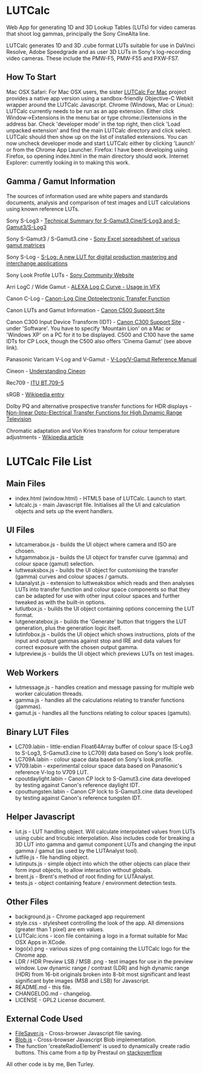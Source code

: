 LUTCalc
=======

Web App for generating 1D and 3D Lookup Tables (LUTs) for video cameras that shoot log gammas, principally the Sony CineAlta line.

LUTCalc generates 1D and 3D .cube format LUTs suitable for use in DaVinci Resolve, Adobe Speedgrade and as user 3D LUTs in Sony's log-recording video cameras. These include the PMW-F5, PMW-F55 and PXW-FS7.

How To Start
------------
Mac OSX Safari: For Mac OSX users, the sister [LUTCalc For Mac](https://github.com/cameramanben/LUTCalc-For-Mac) project provides a native app version using a sandbox-friendly Objective-C Webkit wrapper around the LUTCalc Javascript.
Chrome (Windows, Mac or Linux): LUTCalc currently needs to be run as an app extension. Either click Window->Extensions in the menu bar or type chrome://extensions in the address bar. Check 'developer mode' in the top right, then click 'Load unpacked extension' and find the main LUTCalc directory and click select. LUTCalc should then show up on the list of installed extensions. You can now uncheck developer mode and start LUTCalc either by clicking 'Launch' or from the Chrome App Launcher.
Firefox: I have been developing using Firefox, so opening index.html in the main directory should work.
Internet Explorer: currently looking in to making this work.

Gamma / Gamut Information
-------------------------

The sources of information used are white papers and standards documents, analysis and comparison of test images and LUT calculations using known reference LUTs.

Sony S-Log3 - [Technical Summary for S-Gamut3.Cine/S-Log3 and S-Gamut3/S-Log3](http://community.sony.com/sony/attachments/sony/large-sensor-camera-F5-F55/12359/2/TechnicalSummary_for_S-Gamut3Cine_S-Gamut3_S-Log3_V1_00.pdf)

Sony S-Gamut3 / S-Gamut3.cine - [Sony Excel spreadsheet of various gamut matrices](http://community.sony.com/sony/attachments/sony/large-sensor-camera-F5-F55/12359/3/S-Gamut3_S-Gamut3Cine_Matrix.xlsx)

Sony S-Log - [S-Log: A new LUT for digital production mastering and interchange applications](https://pro.sony.com/bbsccms/assets/files/mkt/cinema/solutions/slog_manual.pdf)

Sony Look Profile LUTs - [Sony Community Website](http://community.sony.com/t5/F5-F55/Release-version-3DLUT-s-for-S-Gamut3-Cine-S-Log3/td-p/287847)

Arri LogC / Wide Gamut - [ALEXA Log C Curve - Usage in VFX](http://www.arri.com/?eID=registration&file_uid=8026)

Canon C-Log - [Canon-Log Cine Optoelectronic Transfer Function](http://learn.usa.canon.com/app/pdfs/white_papers/White_Paper_Clog_optoelectronic.pdf)

Canon LUTs and Gamut Information - [Canon C500 Support Site](http://www.canon-europe.com/Support/Consumer_Products/products/digital_cinema/digital_cinema_camera/EOS_C500.aspx?type=download)

Canon C300 Input Device Transform (IDT) - [Canon C300 Support Site](http://www.usa.canon.com/cusa/professional/products/professional_cameras/cinema_eos_cameras/eos_c300#DriversAndSoftware) - under 'Software'. You have to specify 'Mountain Lion' on a Mac or 'Windows XP' on a PC for it to be displayed. C500 and C100 have the same IDTs for CP Lock, though the C500 also offers 'Cinema Gamut' (see above link).

Panasonic Varicam V-Log and V-Gamut - [V-Log/V-Gamut Reference Manual](http://pro-av.panasonic.net/en/varicam/common/pdf/VARICAM_V-Log_V-Gamut.pdf)

Cineon - [Understanding Cineon](http://www.digital-intermediate.co.uk/film/pdf/Cineon.pdf)

Rec709 - [ITU BT.709-5](http://www.itu.int/dms_pubrec/itu-r/rec/bt/R-REC-BT.709-5-200204-I!!PDF-E.pdf)

sRGB - [Wikipedia entry](http://en.wikipedia.org/wiki/SRGB)

Dolby PQ and alternative prospective transfer functions for HDR displays - [Non-linear Opto-Electrical Transfer Functions for High Dynamic Range Television](http://www.bbc.co.uk/rd/publications/whitepaper283)

Chromatic adaptation and Von Kries transform for colour temperature adjustments - [Wikipedia article](http://en.wikipedia.org/wiki/Chromatic_adaptation)


LUTCalc File List
=================

Main Files
----------
* index.html (window.html) - HTML5 base of LUTCalc. Launch to start.
* lutcalc.js - main Javascript file. Initialises all the UI and calculation objects and sets up the event handlers.

UI Files
--------
* lutcamerabox.js - builds the UI object where camera and ISO are chosen.
* lutgammabox.js - builds the UI object for transfer curve (gamma) and  colour space (gamut) selection.
* luttweaksbox.js - builds the UI object for customising the transfer (gamma) curves and colour spaces / gamuts.
* lutanalyst.js - extension to luttweaksbox which reads and then analyses LUTs into transfer function and colour space components so that they can be adapted for use with other input colour spaces and further tweaked as with the built-in options.
* lutlutbox.js - builds the UI object containing options concerning the LUT format.
* lutgeneratebox.js - builds the 'Generate' button that triggers the LUT generation, plus the generation logic itself.
* lutinfobox.js - builds the UI object which shows instructions, plots of the input and output gammas against stop and IRE and data values for correct exposure with the chosen output gamma.
* lutpreview.js - builds the UI object which previews LUTs on test images.

Web Workers
-----------
* lutmessage.js - handles creation and message passing for multiple web worker calculation threads.
* gamma.js - handles all the calculations relating to transfer functions (gammas).
* gamut.js - handles all the functions relating to colour spaces (gamuts).


Binary LUT Files
----------------
* LC709.labin - little-endian Float64Array buffer of colour space (S-Log3 to S-Log3, S-Gamut3.cine to LC709) data based on Sony's look profile.
* LC709A.labin - colour space data based on Sony's look profile.
* V709.labin - experimental colour space data based on Panasonic's reference V-log to V709 LUT.
* cpoutdaylight.labin - Canon CP lock to S-Gamut3.cine data developed by testing against Canon's reference daylight IDT.
* cpouttungsten.labin - Canon CP lock to S-Gamut3.cine data developed by testing against Canon's reference tungsten IDT.

Helper Javascript
-----------------
* lut.js - LUT handling object. Will calculate interpolated values from LUTs using cubic and tricubic interpolation. Also includes code for breaking a 3D LUT into gamma and gamut component LUTs and changing the input gamma / gamut (as used by the LUTAnalyst tool).
* lutfile.js - file handling object.
* lutinputs.js - simple object into which the other objects can place their form input objects, to allow interaction without globals.
* brent.js - Brent's method of root finding for LUTAnalyst.
* tests.js - object containing feature / environment detection tests.

Other Files
-----------
* background.js - Chrome packaged app requirement
* style.css - stylesheet controlling the look of the app. All dimensions (greater than 1 pixel) are em values.
* LUTCalc.icns - icon file containing a logo in a format suitable for Mac OSX Apps in XCode.
* logo(x).png - various sizes of png containing the LUTCalc logo for the Chrome app.
* LDR / HDR Preview LSB / MSB .png - test images for use in the preview window. Low dynamic range / contrast (LDR) and high dynamic range (HDR) from 16-bit originals broken into 8-bit most significant and least significant byte images (MSB and LSB) for Javascript.
* README.md - this file.
* CHANGELOG.md - changelog.
* LICENSE - GPL2 License document.

External Code Used
------------------
* [FileSaver.js](https://github.com/eligrey/FileSaver.js/) - Cross-browser Javascript file saving.
* [Blob.js](https://github.com/eligrey/Blob.js) - Cross-browser Javascript Blob implementation.
* The function 'createRadioElement' is used to dynamically create radio buttons. This came from a tip by Prestaul on [stackoverflow](http://stackoverflow.com/questions/118693/how-do-you-dynamically-create-a-radio-button-in-javascript-that-works-in-all-bro)

All other code is by me, Ben Turley.
